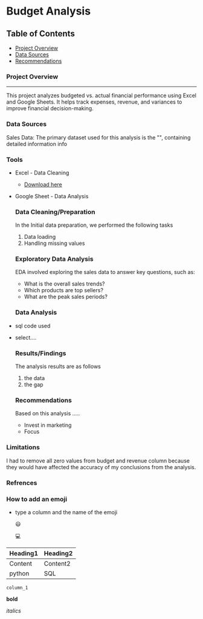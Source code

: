 # Budget Analysis

## Table of Contents

- [Project Overview](#project-overview)
- [Data Sources](#data-sources)
- [Recommendations](#recommendations)

### Project Overview
---

This project analyzes budgeted vs. actual financial performance using Excel and Google Sheets. It helps track expenses, revenue, and variances to improve financial decision-making.

### Data Sources

Sales Data: The primary dataset used for this analysis is the  "", containing detailed information info

### Tools

- Excel - Data Cleaning
   - [Download here](http://microsoft.com)
- Google Sheet - Data Analysis

  ### Data Cleaning/Preparation

  In the Initial data preparation, we performed the following tasks
  1. Data loading
  2. Handling missing values

   ### Exploratory Data Analysis

  EDA involved exploring the sales data to answer key questions, such as:

  - What is the overall sales trends?
  -  Which products are top sellers?
  -   What are the peak sales periods?

    ### Data Analysis   

- sql code used
- select....

  
  ### Results/Findings
  
  The analysis results are as follows
  1. the data
  2. the  gap

  ### Recommendations

  Based on this analysis .....
  - Invest in marketing
  - Focus 

### Limitations

I had to remove all zero values from budget and revenue column because they would have affected the accuracy of my conclusions from the analysis.

### Refrences 


### How to add an emoji 
- type a column and the name of the emoji
 
  😃
  
  💻



|Heading1|Heading2|
|--------|--------|
|Content|Content2|
python|SQL|


`column_1`

**bold**

*italics*
